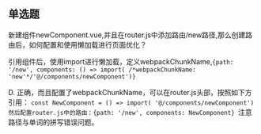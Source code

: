 ## 单选题
新建组件newComponent.vue,并且在router.js中添加路由/new路径,那么创建路由后，如何配置和使用懒加载进行页面优化？

引用组件后，使用import进行懒加载，定义webpackChunkName,`{path: '/new', components: () => import( /*webpackChunkName: 'new'*/'@/components/newComponent')}`



D. 正确，而且配置了webpackChunkName，可以在router.js头部，按照如下方 引用： `const NewComponent = () => import( '@/components/newComponent') 然后配置router.js中的路由：{path: '/new', components: NewComponent} `注意路径与单词的拼写错误问题。